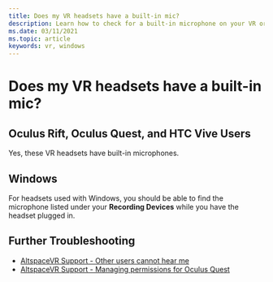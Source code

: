 ```yaml
---
title: Does my VR headsets have a built-in mic?
description: Learn how to check for a built-in microphone on your VR or Windows Mixed Reality headset.
ms.date: 03/11/2021
ms.topic: article
keywords: vr, windows
---
```


# Does my VR headsets have a built-in mic?

## Oculus Rift, Oculus Quest, and HTC Vive Users

Yes, these VR headsets have built-in microphones.

## Windows

For headsets used with Windows, you should be able to find the microphone listed under your **Recording Devices** while you have the headset plugged in.

## Further Troubleshooting

* [AltspaceVR Support - Other users cannot hear me](other-users-cant-hear-me.md)
* [AltspaceVR Support - Managing permissions for Oculus Quest](../getting-started/oculus-controls.md#managing-permissions)
